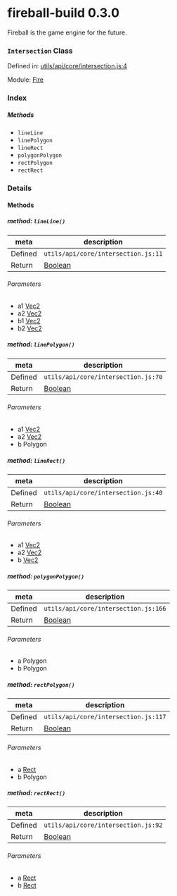 
# fireball-build 0.3.0

Fireball is the game engine for the future.

### `Intersection` Class


Defined in: [utils/api/core/intersection.js:4](../files/utils/api/core/intersection.js.js)

Module: [Fire](../modules/Fire.md)




 

### Index



##### Methods

  - `lineLine`
  - `linePolygon`
  - `lineRect`
  - `polygonPolygon`
  - `rectPolygon`
  - `rectRect`





### Details




<!-- Method Block -->
#### Methods


##### method: `lineLine()`



| meta | description |
|------|-------------|
| Defined | `utils/api/core/intersection.js:11` |
| Return 		 | <a href="https://developer.mozilla.org/en/JavaScript/Reference/Global_Objects/Boolean" class="crosslink external" target="_blank">Boolean</a> 

###### Parameters
- a1 <a href="../classes/Vec2.html" class="crosslink">Vec2</a>  
- a2 <a href="../classes/Vec2.html" class="crosslink">Vec2</a>  
- b1 <a href="../classes/Vec2.html" class="crosslink">Vec2</a>  
- b2 <a href="../classes/Vec2.html" class="crosslink">Vec2</a>  


##### method: `linePolygon()`



| meta | description |
|------|-------------|
| Defined | `utils/api/core/intersection.js:70` |
| Return 		 | <a href="https://developer.mozilla.org/en/JavaScript/Reference/Global_Objects/Boolean" class="crosslink external" target="_blank">Boolean</a> 

###### Parameters
- a1 <a href="../classes/Vec2.html" class="crosslink">Vec2</a>  
- a2 <a href="../classes/Vec2.html" class="crosslink">Vec2</a>  
- b Polygon  


##### method: `lineRect()`



| meta | description |
|------|-------------|
| Defined | `utils/api/core/intersection.js:40` |
| Return 		 | <a href="https://developer.mozilla.org/en/JavaScript/Reference/Global_Objects/Boolean" class="crosslink external" target="_blank">Boolean</a> 

###### Parameters
- a1 <a href="../classes/Vec2.html" class="crosslink">Vec2</a>  
- a2 <a href="../classes/Vec2.html" class="crosslink">Vec2</a>  
- b <a href="../classes/Vec2.html" class="crosslink">Vec2</a>  


##### method: `polygonPolygon()`



| meta | description |
|------|-------------|
| Defined | `utils/api/core/intersection.js:166` |
| Return 		 | <a href="https://developer.mozilla.org/en/JavaScript/Reference/Global_Objects/Boolean" class="crosslink external" target="_blank">Boolean</a> 

###### Parameters
- a Polygon  
- b Polygon  


##### method: `rectPolygon()`



| meta | description |
|------|-------------|
| Defined | `utils/api/core/intersection.js:117` |
| Return 		 | <a href="https://developer.mozilla.org/en/JavaScript/Reference/Global_Objects/Boolean" class="crosslink external" target="_blank">Boolean</a> 

###### Parameters
- a <a href="../classes/Rect.html" class="crosslink">Rect</a>  
- b Polygon  


##### method: `rectRect()`



| meta | description |
|------|-------------|
| Defined | `utils/api/core/intersection.js:92` |
| Return 		 | <a href="https://developer.mozilla.org/en/JavaScript/Reference/Global_Objects/Boolean" class="crosslink external" target="_blank">Boolean</a> 

###### Parameters
- a <a href="../classes/Rect.html" class="crosslink">Rect</a>  
- b <a href="../classes/Rect.html" class="crosslink">Rect</a>  



